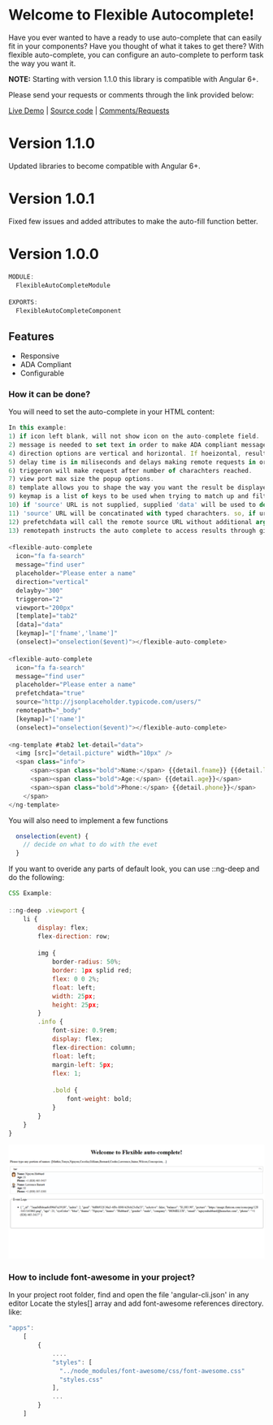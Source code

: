 
# Welcome to Flexible Autocomplete!

Have you ever wanted to have a ready to use auto-complete that can easily fit in your components? Have you thought of what it takes to get there? 
With flexible auto-complete, you can configure an auto-complete to perform task the way you want it.

**NOTE:** Starting with version 1.1.0 this library is compatible with Angular 6+.

Please send your requests or comments through the link provided below:

[Live Demo](https://flexible-auto-complete.stackblitz.io)  | [Source code](https://github.com/msalehisedeh/flexible-auto-complete) | [Comments/Requests](https://github.com/msalehisedeh/flexible-auto-complete/issues)


# Version 1.1.0
Updated libraries to become compatible with Angular 6+. 

# Version 1.0.1
Fixed few issues and added attributes to make the auto-fill function better.

# Version 1.0.0

```javascript
MODULE:
  FlexibleAutoCompleteModule

EXPORTS:
  FlexibleAutoCompleteComponent
```

## Features
* Responsive
* ADA Compliant
* Configurable

### How it can be done?

You will need to set the auto-complete in your HTML content:
```javascript
In this example:
1) if icon left blank, will not show icon on the auto-complete field.
2) message is needed to set text in order to make ADA compliant message on each tab.
4) direction options are vertical and horizontal. If hoeizontal, results will be laid out horizontally.
5) delay time is in miliseconds and delays making remote requests in order to capture as many characters as possible for fast type users.
6) triggeron will make request after number of charachters reached.
7) view port max size the popup options.
8) template allows you to shape the way you want the result be displayed.  otherwise internal default template will be used.
9) keymap is a list of keys to be used when trying to match up and filter/display data in the response received or in the default data supplied.
10) if 'source' URL is not supplied, supplied 'data' will be used to do type ahead lookup.
11) 'source' URL will be concatinated with typed charachters. so, if url is http://somethig/keywords, you need to supply 'http://somethig/' or if it is 'http://somethig?param=keyword' you need to supply 'http://somethig?param='. If source URL is supplied, no need to supply data as it will be ignored.
12) prefetchdata will call the remote source URL without additional arguments and saves the result for filtering when user types in charachters.
13) remotepath instructs the auto complete to access results through given value. By default, response.body will be used to get the results.  If remotepath contains dot, result will be traverse down to its final destination. for example, "body.data" will fetch data from "response.body.data".

<flexible-auto-complete 
  icon="fa fa-search"
  message="find user" 
  placeholder="Please enter a name" 
  direction="vertical"
  delayby="300"
  triggeron="2"
  viewport="200px"
  [template]="tab2" 
  [data]="data"
  [keymap]="['fname','lname']"
  (onselect)="onselection($event)"></flexible-auto-complete>
  
<flexible-auto-complete 
  icon="fa fa-search"
  message="find user" 
  placeholder="Please enter a name" 
  prefetchdata="true"
  source="http://jsonplaceholder.typicode.com/users/"
  remotepath="_body"
  [keymap]="['name']"
  (onselect)="onselection($event)"></flexible-auto-complete>

<ng-template #tab2 let-detail="data">
  <img [src]="detail.picture" width="10px" />
  <span class="info">
      <span><span class="bold">Name:</span> {{detail.fname}} {{detail.lname}}</span>
      <span><span class="bold">Age:</span> {{detail.age}}</span>
      <span><span class="bold">Phone:</span> {{detail.phone}}</span>
    </span>
</ng-template>
```

You will also need to implement a few functions

```javascript
  onselection(event) {
    // decide on what to do with the evet
  }
```

If you want to overide any parts of default look, you can use ::ng-deep and do the following:
```javascript
CSS Example:

::ng-deep .viewport {
    li {
        display: flex;
        flex-direction: row;

        img {
            border-radius: 50%;
            border: 1px splid red;
            flex: 0 0 2%;
            float: left;
            width: 25px;
            height: 25px;
        }
        .info {
            font-size: 0.9rem;
            display: flex;
            flex-direction: column;
            float: left;
            margin-left: 5px;
            flex: 1;

            .bold {
                font-weight: bold;
            }
        }
    }
}
```

![alt text](https://raw.githubusercontent.com/msalehisedeh/flexible-auto-complete/master/sample.png  "What you would see when a flexible auto-complete is used")


### How to include font-awesome in your project?

In your project root folder, find and open the file 'angular-cli.json' in any editor 
Locate the styles[] array and add font-awesome references directory. like:

```javascript
"apps": 
	[
        {
            ....
            "styles": [
              "../node_modules/font-awesome/css/font-awesome.css"
              "styles.css"
            ],
            ...
        }
    ]
```